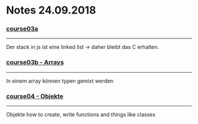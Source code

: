 # Notes 24.09.2018

### [course03a](../Courses/course03a.js)
------
Der stack in js ist eine linked list -> daher bleibt das C erhalten.

### [course03b - Arrays](../Courses/course03b.js)
------
In einem array können typen gemixt werden

### [course04 - Objekte](../Courses/course04.js)
------
Objekte how to create, write functions and things like classes